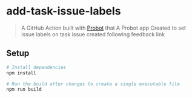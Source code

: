 # add-task-issue-labels

> A GitHub Action built with [Probot](https://github.com/probot/probot) that A Probot app
> Created to set issue labels on task issue created following feedback link

## Setup

```sh
# Install dependencies
npm install

# Run the build after changes to create a single executable file
npm run build
```
